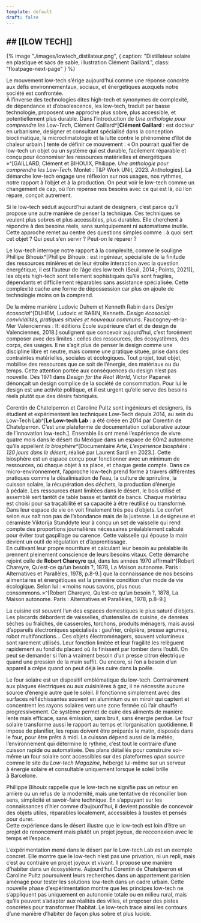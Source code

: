 ```yaml
---
template: default
draft: false
---
```

## \## \[\[LOW TECH\]\]

<breakpage />

{% image "./images/lowtech_distilateur.png", { 
  caption: "Distillateur solaire en plastique et sacs de sable, illustration Clément Gaillard.",
  class: "floatpage-next-page"
} %}

Le mouvement low-tech s’érige aujourd’hui comme une réponse concrète aux défis environnementaux, sociaux, et énergétiques auxquels notre société est confrontée.  <br />
À l’inverse des technologies dites high-tech et synonymes de complexité, de dépendance et d’obsolescence, les low-tech, traduit par basse technologie, proposent une approche plus sobre, plus accessible, et potentiellement plus durable. Dans l’introduction de _Une anthologie pour comprendre les Low-Tech_, Clément Gaillard^[**Clément Gaillard** : est docteur en urbanisme, designer et consultant spécialisé dans la conception bioclimatique, la microclimatologie et la lutte contre le phénomène d’îlot de chaleur urbain.] tente de définir ce mouvement : « On pourrait qualifier de low-tech un objet ou un système qui est durable, facilement réparable et conçu pour économiser les ressources matérielles et énergétiques »^[GAILLARD, Clément et BIHOUIX, Philippe. _Une anthologie pour comprendre les Low-Tech_. Monlet : T&P Work UNit, 2023. Anthologies]. La démarche low-tech engage une réflexion sur nos usages, nos rythmes, notre rapport à l’objet et à la production. On peut voir le low-tech comme un changement de cap, où l’on repense nos besoins avec ce qui est là, où l’on répare, conçoit autrement.

Si le low-tech séduit aujourd’hui autant de designers, c’est parce qu’il propose une autre manière de penser la technique. Ces techniques se veulent plus sobres et plus accessibles, plus durables. Elle cherchent à répondre à des besoins réels, sans suréquipement ni automatisme inutile. Cette approche remet au centre des questions simples comme : à quoi sert cet objet ? Qui peut s’en servir ? Peut-on le réparer ?

Le low-tech interroge notre rapport à la complexité, comme le souligne Phillipe Bihouix^[Phillipe Bihouix : est ingénieur, spécialiste de la finitude des ressources minières et de leur étroite interaction avec la question énergétique, il est l’auteur de l’âge des low tech (Seuil, 2014 ; Points, 2021)], les objets high-tech sont tellement sophistiqués qu’ils sont fragiles, dépendants et difficilement réparables sans assistance spécialisée. Cette complexité cache une forme de dépossession car plus on ajoute de technologie moins on la comprend.



De la même manière Ludovic Duhem et Kenneth Rabin dans _Design écosocial_^[DUHEM, Ludovic et RABIN, Kenneth. _Design écosocial: convivialités, pratiques situées et nouveaux communs_. Faucogney-et-la-Mer Valenciennes : It: éditions École supérieure d’art et de design de Valenciennes, 2018.] soulignent que concevoir aujourd’hui, c’est forcément composer avec des limites : celles des ressources, des écosystèmes, des corps, des usages. Il ne s’agit plus de penser le design comme une discipline libre et neutre, mais comme une pratique située, prise dans des contraintes matérielles, sociales et écologiques. Tout projet, tout objet, mobilise des ressources que ce soit de l’énergie, des matériaux ou du temps. Cette attention portée aux conséquences du design n’est pas nouvelle. Dès 1971 dans _Design for the Real World_, Victor Papanek dénonçait un design complice de la société de consommation. Pour lui le design est une activité politique, et il est urgent qu’elle serve des besoins réels plutôt que des désirs fabriqués.

Corentin de Chatelperron et Caroline Pultz sont ingénieurs et designers, ils étudient et expérimentent les techniques Low-Tech depuis 2014, au sein du Low-Tech Lab^[**Le Low-tech Lab** : a été créée en 2014 par Corentin de Chatelperron. C’est une plateforme de documentation collaborative autour de l’innovation low-tech.]. Ensemble ils ont mené l’expérience de vivre quatre mois dans le désert du Mexique dans un espace de 60m2 autonome qu’ils appellent _la_ _biosphère_^[Documentaire Arte, _L’expérience biosphère : 120 jours dans le désert_, réalisé par Laurent Sardi en 2023.]. Cette biosphère est un espace conçu pour fonctionner avec un minimum de ressources, où chaque objet à sa place, et chaque geste compte. Dans ce micro-environnement, l’approche low-tech prend forme à travers différentes pratiques comme la désalinisation de l’eau, la culture de spriruline, la cuisson solaire, la récupération des déchets, la production d’énergie à pédale. Les ressources étant limitées dans le désert, le bois utilisé et assemblé sert tantôt de table basse et tantôt de bancs. Chaque matériau est choisi pour sa traçabilité et sa capacité à être réutilisé ou transformé. Dans leur espace de vie on voit finalement très peu d’objets. Le confort selon eux naît non pas de l’abondance mais de la justesse. La designeuse et céramiste Viktorija Stunddyte leur à conçu un set de vaisselle qui rend compte des proportions journalières nécessaires préalablement calculé pour éviter tout gaspillage ou carence. Cette vaisselle qui épouse la main devient un outil de régulation et d’apprentissage.  <br />
En cultivant leur propre nourriture et calculant leur besoin au préalable ils prennent pleinement conscience de leurs besoins vitaux. Cette démarche rejoint celle de **Robert Chareyre** qui, dans les années 1970 affirmait^[Robert Chareyre, Qu’est-ce qu’un besoin ?, 1878, La Maison autonome. Paris : Alternatives et Parallèles, 1978, p.8-9.] que la connaissance de nos besoins alimentaires et énergétiques est la première condition d’un mode de vie écologique. Selon lui : « moins nous savons, plus nous consommons. »^[Robert Chareyre, Qu’est-ce qu’un besoin ?, 1878, La Maison autonome. Paris : Alternatives et Parallèles, 1978, p.8–9.]

La cuisine est souvent l’un des espaces domestiques le plus saturé d’objets. Les placards débordent de vaisselles, d’ustensiles de cuisine, de denrées sèches ou fraîches, de casseroles, torchons, produits ménagers, mais aussi d’appareils électroniques spécialisés : gaufrier, crêpière, presse agrumes, robot multifonctions… Ces objets électroménagers, souvent volumineux sont rarement utilisés. Leur fonction limitée et leur fragilité les relèguent rapidement au fond du placard où ils finissent par tomber dans l’oubli. On peut se demander si l’on a vraiment besoin d’un presse citron électrique quand une pression de la main suffit. Ou encore, si l’on a besoin d’un appareil a crêpe quand on peut déjà les cuire dans la poêle.

Le four solaire est un dispositif emblématique du low-tech. Contrairement aux plaques électriques ou aux cuisinières à gaz, il ne nécessite aucune source d’énergie autre que le soleil. Il fonctionne simplement avec des surfaces réfléchissantes souvent en aluminium ou en miroir qui captent et concentrent les rayons solaires vers une zone fermée où l’air chauffe progressivement. Ce système permet de cuire des aliments de manière lente mais efficace, sans émission, sans bruit, sans énergie perdue. Le four solaire transforme aussi le rapport au temps et l’organisation quotidienne. Il impose de planifier, les repas doivent être préparés le matin, disposés dans le four, pour être prêts à midi. La cuisson dépend aussi de la météo, l’environnement qui détermine le rythme, c’est tout le contraire d’une cuisson rapide ou automatisée. Des plans détaillés pour construire soi-même un four solaire sont accessibles sur des plateformes _open source_ comme le site du _Low-tech Magazine_, hébergé lui-même sur un serveur à énergie solaire et consultable uniquement lorsque le soleil brille à Barcelone.

Phillippe Bihouix rappelle que le low-tech ne signifie pas un retour en arrière ou un refus de la modernité, mais une tentative de réconcilier bon sens, simplicité et savoir-faire technique. En s’appuyant sur les connaissances d’hier comme d’aujourd’hui, il devient possible de concevoir des objets utiles, réparables localement, accessibles à toustes et pensés pour durer.  <br />
Cette expérience dans le désert illustre que le low-tech est loin d’être un projet de renoncement mais plutôt un projet joyeux, de recconexion avec le temps et l’espace.

L’expérimentation mené dans le désert par le Low-tech Lab est un exemple concret. Elle montre que le low-tech n’est pas une privation, ni un repli, mais c’est au contraire un projet joyeux et vivant. Il propose une manière d’habiter dans un écosystème. Aujourd’hui Corentin de Chatelperron et Caroline Pultz poursuivent leurs recherches dans un appartement parisien aménagé pour tester les solutions low-tech dans un cadre urbain. Cette nouvelle phase d’expérimentation montre que les principes low-tech ne s’appliquent pas uniquement en autonomie totale ou en milieu rural, mais qu’ils peuvent s’adapter aux réalités des villes, et proposer des pistes concrètes pour transformer l’habitat. Le low-tech trace ainsi les contours d’une manière d’habiter de façon plus sobre et plus lucide.
